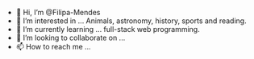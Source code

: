 - 👋 Hi, I’m @Filipa-Mendes
- 👀 I’m interested in ... Animals, astronomy, history, sports and reading.
- 🌱 I’m currently learning ... full-stack web programming.
- 💞️ I’m looking to collaborate on ...
- 📫 How to reach me ... 

<!---
Filipa-Maresia/Filipa-Maresia is a ✨ special ✨ repository because its `README.md` (this file) appears on your GitHub profile.
You can click the Preview link to take a look at your changes.
--->
